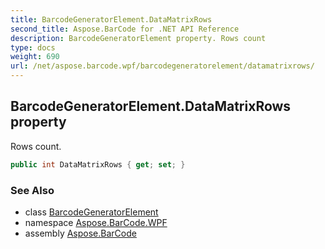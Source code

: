 ```yaml
---
title: BarcodeGeneratorElement.DataMatrixRows
second_title: Aspose.BarCode for .NET API Reference
description: BarcodeGeneratorElement property. Rows count
type: docs
weight: 690
url: /net/aspose.barcode.wpf/barcodegeneratorelement/datamatrixrows/
---
```

## BarcodeGeneratorElement.DataMatrixRows property

Rows count.

```csharp
public int DataMatrixRows { get; set; }
```

### See Also

* class [BarcodeGeneratorElement](../)
* namespace [Aspose.BarCode.WPF](../../barcodegeneratorelement/)
* assembly [Aspose.BarCode](../../../)


